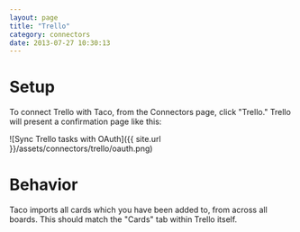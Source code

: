 ```yaml
---
layout: page
title: "Trello"
category: connectors
date: 2013-07-27 10:30:13
---
```


# Setup

To connect Trello with Taco, from the Connectors page, click "Trello."
Trello will present a confirmation page like this:

![Sync Trello tasks with OAuth]({{ site.url }}/assets/connectors/trello/oauth.png)


# Behavior

Taco imports all cards which you have been added to, from across all
boards. This should match the "Cards" tab within Trello itself.
